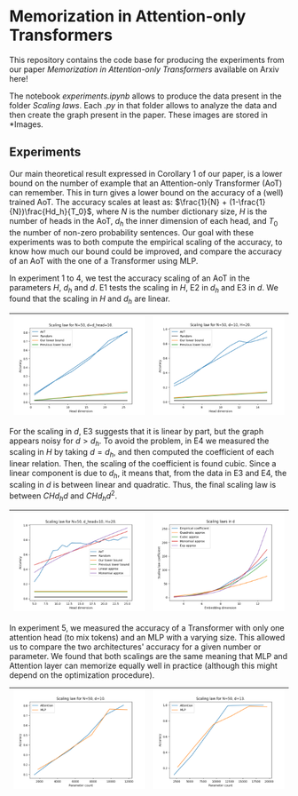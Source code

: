 # Memorization in Attention-only Transformers
This repository contains the code base for producing the experiments from our paper *Memorization in Attention-only Transformers* available on Arxiv here!

The notebook *experiments.ipynb* allows to produce the data present in the folder *Scaling laws*. Each *.py* in that folder allows to analyze the data and then create the graph present in the paper. These images are stored in *Images.

## Experiments

Our main theoretical result expressed in Corollary 1 of our paper, is a lower bound on the number of example that an Attention-only Transformer (AoT) can remember. This in turn gives a lower bound on the accuracy of a (well) trained AoT. The accuracy scales at least as: $\frac{1}{N} + (1-\frac{1}{N})\frac{Hd_h}{T_0}$, where $N$ is the number dictionary size, $H$ is the number of heads in the AoT, $d_h$ the inner dimension of each head, and $T_0$ the number of non-zero probability sentences. Our goal with these experiments was to both compute the empirical scaling of the accuracy, to know how much our bound could be improved, and compare the accuracy of an AoT with the one of a Transformer using MLP.

In experiment 1 to 4, we test the accuracy scaling of an AoT in the parameters $H$, $d_h$ and $d$. E1 tests the scaling in $H$, E2 in $d_h$ and E3 in $d$. We found that the scaling in $H$ and $d_h$ are linear. 

|![Scaling H](./Images/Exp_1.png) | ![Scaling d_h](./Images/Exp_2.png) |
|-|-|

For the scaling in $d$, E3 suggests that it is linear by part, but the graph appears noisy for $d>d_h$. To avoid the problem, in E4 we measured the scaling in $H$ by taking $d=d_h$, and then computed the coefficient of each linear relation. Then, the scaling of the coefficient is found cubic. Since a linear component is due to $d_h$, it means that, from the data in E3 and E4, the scaling in $d$ is between linear and quadratic. Thus, the final scaling law is between $CHd_hd$ and $CHd_hd^2$.

| ![Scaling d](./Images/Exp_3.png) | ![Scaling d](./Images/Exp_4.png) |
|-|-|

In experiment 5, we measured the accuracy of a Transformer with only one attention head (to mix tokens) and an MLP with a varying size. This allowed us to compare the two architectures' accuracy for a given number or parameter. We found that both scalings are the same meaning that MLP and Attention layer can memorize equally well in practice (although this might depend on the optimization procedure).

| ![Scaling MLP](./Images/Exp_5.png) | ![Scaling d](./Images/Exp_5_bis.png) |
|-|-|